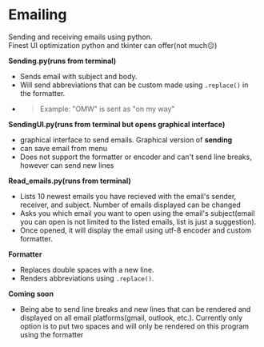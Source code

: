 # Emailing
Sending and receiving emails using python. 
<br>Finest UI optimization python and tkinter can offer(not much😔)



**Sending.py(runs from terminal)**<br>
* Sends email with subject and body.<br>
* Will send abbreviations that can be custom made using `.replace()` in the formatter. <br>
* > Example: "OMW" is sent as "on my way"

**SendingUI.py(runs from terminal but opens graphical interface)**

* graphical interface to send emails. Graphical version of **sending**<br>
* can save email from menu
* Does not support the formatter or encoder and can't send line breaks, however can send new lines<br>

**Read_emails.py(runs from terminal)**
<br>
* Lists 10 newest emails you have recieved with the email's sender, receiver, and subject. Number of emails displayed can be changed<br>
* Asks you which email you want to open using the email's subject(email you can open is not limited to the listed emails, list is just a suggestion).<br>
* Once opened, it will display the email using utf-8 encoder and custom formatter.

**Formatter**

* Replaces double spaces with a new line. 
* Renders abbreviations using  `.replace()`. 


**Coming soon**

* Being abe to send line breaks and new lines that can be rendered and displayed on all email platforms(gmail, outlook, etc.). Currently only option is to put two spaces and will only be rendered on this program using the formatter


